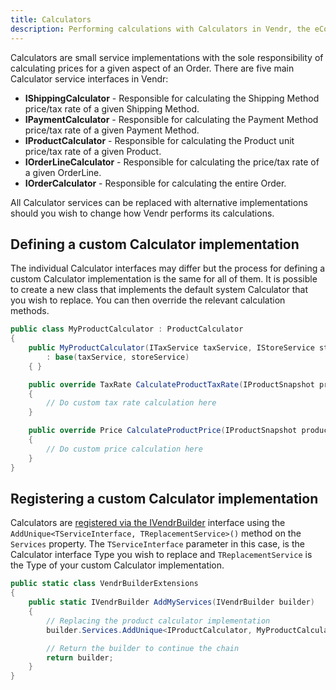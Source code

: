 ```yaml
---
title: Calculators
description: Performing calculations with Calculators in Vendr, the eCommerce solution for Umbraco
---
```


Calculators are small service implementations with the sole responsibility of calculating prices for a given aspect of an Order. There are five main Calculator service interfaces in Vendr:

* **IShippingCalculator** - Responsible for calculating the Shipping Method price/tax rate of a given Shipping Method.
* **IPaymentCalculator** - Responsible for calculating the Payment Method price/tax rate of a given Payment Method.
* **IProductCalculator** - Responsible for calculating the Product unit price/tax rate of a given Product.
* **IOrderLineCalculator** - Responsible for calculating the price/tax rate of a given OrderLine.
* **IOrderCalculator** - Responsible for calculating the entire Order.

All Calculator services can be replaced with alternative implementations should you wish to change how Vendr performs its calculations.

## Defining a custom Calculator implementation

The individual Calculator interfaces may differ but the process for defining a custom Calculator implementation is the same for all of them. It is possible to create a new class that implements the default system Calculator that you wish to replace. You can then override the relevant calculation methods.

```csharp
public class MyProductCalculator : ProductCalculator
{
    public MyProductCalculator(ITaxService taxService, IStoreService storeService)
        : base(taxService, storeService)
    { }

    public override TaxRate CalculateProductTaxRate(IProductSnapshot productSnapshot, TaxSource taxSource, TaxRate fallbackTaxRate)
    {
        // Do custom tax rate calculation here
    }

    public override Price CalculateProductPrice(IProductSnapshot productSnapshot, Guid currencyId, TaxRate taxRate)
    {
        // Do custom price calculation here
    }
}

```

## Registering a custom Calculator implementation

Calculators are [registered via the IVendrBuilder](../vendr-builder/#registering-dependencies) interface using the `AddUnique<TServiceInterface, TReplacementService>()` method on the `Services` property. The `TServiceInterface` parameter in this case, is the Calculator interface Type you wish to replace and `TReplacementService` is the Type of your custom Calculator implementation.

```csharp
public static class VendrBuilderExtensions
{
    public static IVendrBuilder AddMyServices(IVendrBuilder builder)
    {
        // Replacing the product calculator implementation
        builder.Services.AddUnique<IProductCalculator, MyProductCalculator>();

        // Return the builder to continue the chain
        return builder;
    }
}
```
